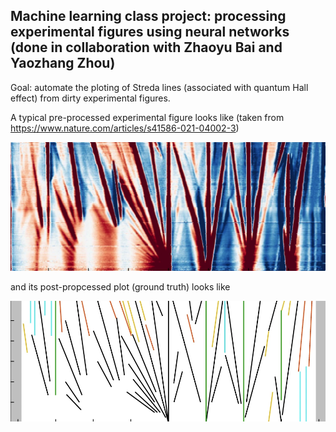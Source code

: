 ## Machine learning class project: processing experimental figures using neural networks (done in collaboration with Zhaoyu Bai and Yaozhang Zhou)

Goal: automate the ploting of Streda lines (associated with quantum Hall effect) from dirty experimental figures.

A typical pre-processed experimental figure looks like (taken from https://www.nature.com/articles/s41586-021-04002-3)

![Alt text](/nature_imag_cropped.png?raw=true "original") 

 and its post-propcessed plot (ground truth) looks like 

![Alt text](/hand_drawn_cropped.png?raw=true "ground truth") 
